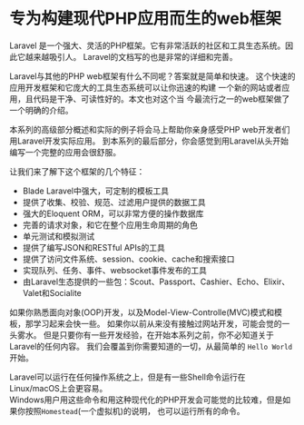 # 专为构建现代PHP应用而生的web框架

Laravel 是一个强大、灵活的PHP框架。它有非常活跃的社区和工具生态系统。因此它越来越吸引人。
Laravel的文档写的也是非常的详细和完善。  

Laravel与其他的PHP web框架有什么不同呢？答案就是简单和快速。
这个快速的应用开发框架和它庞大的工具生态系统可以让你迅速的构建
一个新的网站或者应用，且代码是干净、可读性好的。本文也对这个当
今最流行之一的web框架做了一个明确的介绍。

本系列的高级部分概述和实际的例子将会马上帮助你亲身感受PHP web开发者们用Laravel开发实际应用。
到本系列的最后部分，你会感觉到用Laravel从头开始编写一个完整的应用会很舒服。


让我们来了解下这个框架的几个特征：
 - Blade Laravel中强大，可定制的模板工具
 - 提供了收集、校验、规范、过滤用户提供的数据工具
 - 强大的Eloquent ORM，可以非常方便的操作数据库
 - 完善的请求对象，和它在整个应用生命周期的角色
 - 单元测试和模拟测试
 - 提供了编写JSON和RESTful APIs的工具
 - 提供了访问文件系统、session、cookie、cache和搜索接口
 - 实现队列、任务、事件、websocket事件发布的工具
 - 由Laravel生态提供的一些包：Scout、Passport、Cashier、Echo、Elixir、Valet和Socialite

如果你熟悉面向对象(OOP)开发，以及Model-View-Controlle(MVC)模式和模板，那学习起来会快一些。
如果你以前从来没有接触过网站开发，可能会觉的一头雾水。
但是只要你有一些开发经验，在开始本系列之前，你不必知道关于Laravel的任何内容。
我们会覆盖到你需要知道的一切，从最简单的 `Hello World`开始。


Laravel可以运行在任何操作系统之上，但是有一些Shell命令运行在Linux/macOS上会更容易。  
Windows用户用这些命令和用这种现代化的PHP开发会可能觉的比较难，但是如果你按照`Homestead`(一个虚拟机)的说明，
也可以运行所有的命令。

